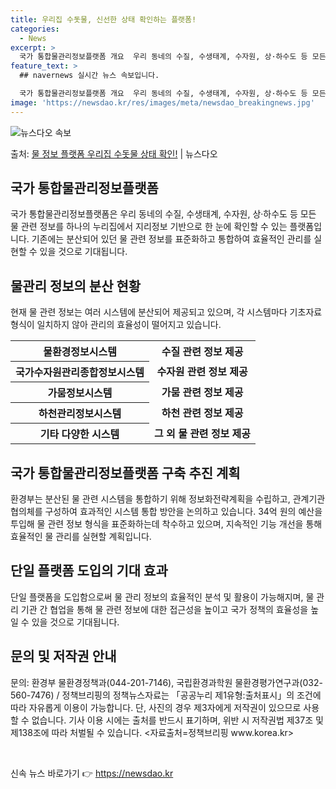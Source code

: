 ```yaml
---
title: 우리집 수돗물, 신선한 상태 확인하는 플랫폼!
categories:
  - News
excerpt: >
  국가 통합물관리정보플랫폼 개요  우리 동네의 수질, 수생태계, 수자원, 상·하수도 등 모든 물 관련 정보를 …
feature_text: >
  ## navernews 실시간 뉴스 속보입니다.

  국가 통합물관리정보플랫폼 개요  우리 동네의 수질, 수생태계, 수자원, 상·하수도 등 모든 물 관련 정보를 …
image: 'https://newsdao.kr/res/images/meta/newsdao_breakingnews.jpg'
---
```


![뉴스다오 속보](https://newsdao.kr/res/images/meta/newsdao_breakingnews.jpg)

<p>출처: <a href="https://newsdao.kr/4201" rel="dofollow">물 정보 플랫폼 우리집 수돗물 상태 확인!</a> | 뉴스다오</p>

<h2 data-ke-size="size26">국가 통합물관리정보플랫폼</h2>
<p data-ke-size="size16">국가 통합물관리정보플랫폼은 우리 동네의 수질, 수생태계, 수자원, 상·하수도 등 모든 물 관련 정보를 하나의 누리집에서 지리정보 기반으로 한 눈에 확인할 수 있는 플랫폼입니다. 기존에는 분산되어 있던 물 관련 정보를 표준화하고 통합하여 효율적인 관리를 실현할 수 있을 것으로 기대됩니다.</p>

<h2 data-ke-size="size24">물관리 정보의 분산 현황</h2>
<p data-ke-size="size16">현재 물 관련 정보는 여러 시스템에 분산되어 제공되고 있으며, 각 시스템마다 기초자료 형식이 일치하지 않아 관리의 효율성이 떨어지고 있습니다.</p>
<table>
	<tr>
		<th>물환경정보시스템</th>
		<td style="text-align: center; height: 17px;"><b>수질 관련 정보 제공</b></td>
	</tr>
	<tr>
		<th>국가수자원관리종합정보시스템</th>
		<td style="text-align: center; height: 17px;"><b>수자원 관련 정보 제공</b></td>
	</tr>
	<tr>
		<th>가뭄정보시스템</th>
		<td style="text-align: center; height: 17px;"><b>가뭄 관련 정보 제공</b></td>
	</tr>
	<tr>
		<th>하천관리정보시스템</th>
		<td style="text-align: center; height: 17px;"><b>하천 관련 정보 제공</b></td>
	</tr>
	<tr>
		<th>기타 다양한 시스템</th>
		<td style="text-align: center; height: 17px;"><b>그 외 물 관련 정보 제공</b></td>
	</tr>
</table>

<h2 data-ke-size="size24">국가 통합물관리정보플랫폼 구축 추진 계획</h2>
<p data-ke-size="size16">환경부는 분산된 물 관련 시스템을 통합하기 위해 정보화전략계획을 수립하고, 관계기관 협의체를 구성하여 효과적인 시스템 통합 방안을 논의하고 있습니다. 34억 원의 예산을 투입해 물 관련 정보 형식을 표준화하는데 착수하고 있으며, 지속적인 기능 개선을 통해 효율적인 물 관리를 실현할 계획입니다.</p>

<h2 data-ke-size="size24">단일 플랫폼 도입의 기대 효과</h2>
<p data-ke-size="size16">단일 플랫폼을 도입함으로써 물 관리 정보의 효율적인 분석 및 활용이 가능해지며, 물 관리 기관 간 협업을 통해 물 관련 정보에 대한 접근성을 높이고 국가 정책의 효율성을 높일 수 있을 것으로 기대됩니다.</p>

<h2 data-ke-size="size24">문의 및 저작권 안내</h2>
<p data-ke-size="size16">문의: 환경부 물환경정책과(044-201-7146), 국립환경과학원 물환경평가연구과(032-560-7476) / 정책브리핑의 정책뉴스자료는 「공공누리 제1유형:출처표시」의 조건에 따라 자유롭게 이용이 가능합니다. 단, 사진의 경우 제3자에게 저작권이 있으므로 사용할 수 없습니다. 기사 이용 시에는 출처를 반드시 표기하며, 위반 시 저작권법 제37조 및 제138조에 따라 처벌될 수 있습니다. <자료출처=정책브리핑 www.korea.kr></p>
<p data-ke-size="size16">&nbsp;</p> 

신속 뉴스 바로가기 👉 <a href="https://newsdao.kr" rel="dofollow">https://newsdao.kr</a>


